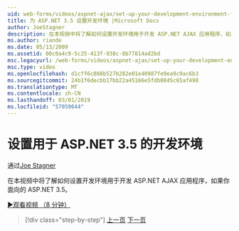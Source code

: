 ```yaml
---
uid: web-forms/videos/aspnet-ajax/set-up-your-development-environment-for-aspnet-35
title: 为 ASP.NET 3.5 设置开发环境 |Microsoft Docs
author: JoeStagner
description: 在本视频中将了解如何设置开发环境用于开发 ASP.NET AJAX 应用程序，如果你面向的 ASP.NET 3.5。
ms.author: riande
ms.date: 05/13/2009
ms.assetid: 00c0a4c9-5c25-413f-938c-8b77814ad2bd
msc.legacyurl: /web-forms/videos/aspnet-ajax/set-up-your-development-environment-for-aspnet-35
msc.type: video
ms.openlocfilehash: d1cff6c088b527b282e01e40987fe9ea9c9ac6b3
ms.sourcegitcommit: 24b1f6decbb17bb22a45166e5fdb0845c65af498
ms.translationtype: MT
ms.contentlocale: zh-CN
ms.lasthandoff: 03/01/2019
ms.locfileid: "57059644"
---
```

<a name="set-up-your-development-environment-for-aspnet-35"></a>设置用于 ASP.NET 3.5 的开发环境
====================
通过[Joe Stagner](https://github.com/JoeStagner)

在本视频中将了解如何设置开发环境用于开发 ASP.NET AJAX 应用程序，如果你面向的 ASP.NET 3.5。

[&#9654;观看视频 （8 分钟）](https://channel9.msdn.com/Blogs/ASP-NET-Site-Videos/set-up-your-development-environment-for-aspnet-35)

> [!div class="step-by-step"]
> [上一页](how-to-dynamically-add-controls-to-a-web-page.md)
> [下一页](set-up-your-development-environment-for-aspnet-20.md)
